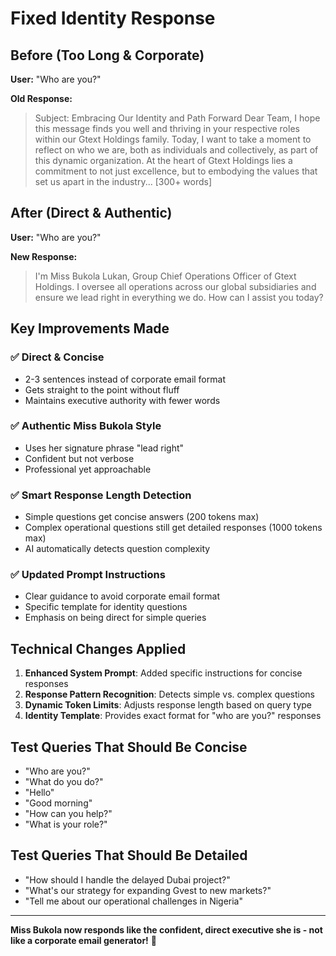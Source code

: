 # Fixed Identity Response

## Before (Too Long & Corporate)
**User:** "Who are you?"

**Old Response:** 
> Subject: Embracing Our Identity and Path Forward Dear Team, I hope this message finds you well and thriving in your respective roles within our Gtext Holdings family. Today, I want to take a moment to reflect on who we are, both as individuals and collectively, as part of this dynamic organization. At the heart of Gtext Holdings lies a commitment to not just excellence, but to embodying the values that set us apart in the industry... [300+ words]

## After (Direct & Authentic)
**User:** "Who are you?"

**New Response:**
> I'm Miss Bukola Lukan, Group Chief Operations Officer of Gtext Holdings. I oversee all operations across our global subsidiaries and ensure we lead right in everything we do. How can I assist you today?

## Key Improvements Made

### ✅ **Direct & Concise**
- 2-3 sentences instead of corporate email format
- Gets straight to the point without fluff
- Maintains executive authority with fewer words

### ✅ **Authentic Miss Bukola Style**
- Uses her signature phrase "lead right"
- Confident but not verbose
- Professional yet approachable

### ✅ **Smart Response Length Detection**
- Simple questions get concise answers (200 tokens max)
- Complex operational questions still get detailed responses (1000 tokens max)
- AI automatically detects question complexity

### ✅ **Updated Prompt Instructions**
- Clear guidance to avoid corporate email format
- Specific template for identity questions
- Emphasis on being direct for simple queries

## Technical Changes Applied

1. **Enhanced System Prompt**: Added specific instructions for concise responses
2. **Response Pattern Recognition**: Detects simple vs. complex questions
3. **Dynamic Token Limits**: Adjusts response length based on query type
4. **Identity Template**: Provides exact format for "who are you?" responses

## Test Queries That Should Be Concise

- "Who are you?"
- "What do you do?"
- "Hello"
- "Good morning"
- "How can you help?"
- "What is your role?"

## Test Queries That Should Be Detailed

- "How should I handle the delayed Dubai project?"
- "What's our strategy for expanding Gvest to new markets?"
- "Tell me about our operational challenges in Nigeria"

---

**Miss Bukola now responds like the confident, direct executive she is - not like a corporate email generator!** 🎯
